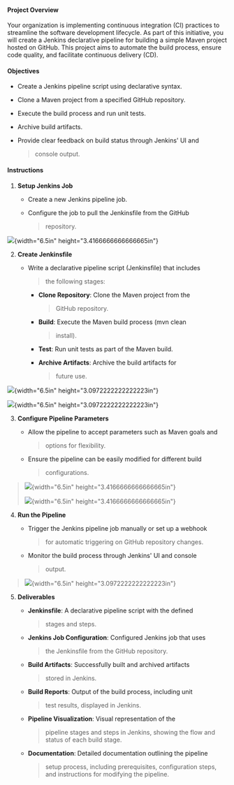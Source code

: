 #### **Project Overview**

Your organization is implementing continuous integration (CI) practices
to streamline the software development lifecycle. As part of this
initiative, you will create a Jenkins declarative pipeline for building
a simple Maven project hosted on GitHub. This project aims to automate
the build process, ensure code quality, and facilitate continuous
delivery (CD).

#### **Objectives**

-   Create a Jenkins pipeline script using declarative syntax.

-   Clone a Maven project from a specified GitHub repository.

-   Execute the build process and run unit tests.

-   Archive build artifacts.

-   Provide clear feedback on build status through Jenkins\' UI and
    > console output.

#### **Instructions**

1.  **Setup Jenkins Job**

    -   Create a new Jenkins pipeline job.

    -   Configure the job to pull the Jenkinsfile from the GitHub
        > repository.

![](vertopal_6ac7ea4df1174079862388fc5fd1d783/media/image1.png){width="6.5in"
height="3.4166666666666665in"}

2.  **Create Jenkinsfile**

    -   Write a declarative pipeline script (Jenkinsfile) that includes
        > the following stages:

        -   **Clone Repository**: Clone the Maven project from the
            > GitHub repository.

        -   **Build**: Execute the Maven build process (mvn clean
            > install).

        -   **Test**: Run unit tests as part of the Maven build.

        -   **Archive Artifacts**: Archive the build artifacts for
            > future use.

![](vertopal_6ac7ea4df1174079862388fc5fd1d783/media/image3.png){width="6.5in"
height="3.0972222222222223in"}

![](vertopal_6ac7ea4df1174079862388fc5fd1d783/media/image4.png){width="6.5in"
height="3.0972222222222223in"}

3.  **Configure Pipeline Parameters**

    -   Allow the pipeline to accept parameters such as Maven goals and
        > options for flexibility.

    -   Ensure the pipeline can be easily modified for different build
        > configurations.

> ![](vertopal_6ac7ea4df1174079862388fc5fd1d783/media/image2.png){width="6.5in"
> height="3.4166666666666665in"}
>
> ![](vertopal_6ac7ea4df1174079862388fc5fd1d783/media/image6.png){width="6.5in"
> height="3.4166666666666665in"}

4.  **Run the Pipeline**

    -   Trigger the Jenkins pipeline job manually or set up a webhook
        > for automatic triggering on GitHub repository changes.

    -   Monitor the build process through Jenkins\' UI and console
        > output.

> ![](vertopal_6ac7ea4df1174079862388fc5fd1d783/media/image5.png){width="6.5in"
> height="3.0972222222222223in"}

5.  **Deliverables**

    -   **Jenkinsfile**: A declarative pipeline script with the defined
        > stages and steps.

    -   **Jenkins Job Configuration**: Configured Jenkins job that uses
        > the Jenkinsfile from the GitHub repository.

    -   **Build Artifacts**: Successfully built and archived artifacts
        > stored in Jenkins.

    -   **Build Reports**: Output of the build process, including unit
        > test results, displayed in Jenkins.

    -   **Pipeline Visualization**: Visual representation of the
        > pipeline stages and steps in Jenkins, showing the flow and
        > status of each build stage.

    -   **Documentation**: Detailed documentation outlining the pipeline
        > setup process, including prerequisites, configuration steps,
        > and instructions for modifying the pipeline.
